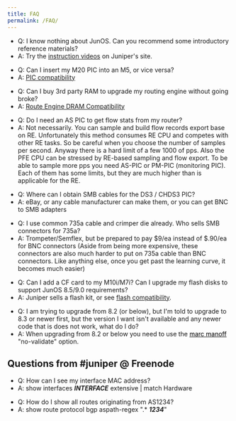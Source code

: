 ```yaml
---
title: FAQ
permalink: /FAQ/
---
```


-   Q: I know nothing about JunOS. Can you recommend some introductory reference materials?
-   A: Try the [instruction videos](http://www.juniper.net/training/elearning/junos_cli/index.html) on Juniper's site.

<!-- -->

-   Q: Can I insert my M20 PIC into an M5, or vice versa?
-   A: [PIC compatibility](/PIC_compatibility "wikilink")

<!-- -->

-   Q: Can I buy 3rd party RAM to upgrade my routing engine without going broke?
-   A: [Route Engine DRAM Compatibility](/Route_Engine_DRAM_Compatibility "wikilink")

<!-- -->

-   Q: Do I need an AS PIC to get flow stats from my router?
-   A: Not necessarily. You can sample and build flow records export base on RE. Unfortunately this method consumes RE CPU and competes with other RE tasks. So be careful when you choose the number of samples per second. Anyway there is a hard limit of a few 1000 of pps. Also the PFE CPU can be stressed by RE-based sampling and flow export. To be able to sample more pps you need AS-PIC or PM-PIC (monitoring PIC). Each of them has some limits, but they are much higher than is applicable for the RE.

<!-- -->

-   Q: Where can I obtain SMB cables for the DS3 / CHDS3 PIC?
-   A: eBay, or any cable manufacturer can make them, or you can get BNC to SMB adapters

<!-- -->

-   Q: I use common 735a cable and crimper die already. Who sells SMB connectors for 735a?
-   A: Trompeter/Semflex, but be prepared to pay $9/ea instead of $.90/ea for BNC connectors (Aside from being more expensive, these connectors are also much harder to put on 735a cable than BNC connectors. Like anything else, once you get past the learning curve, it becomes much easier)

<!-- -->

-   Q: Can I add a CF card to my M10i/M7i? Can I upgrade my flash disks to support JunOS 8.5/9.0 requirements?
-   A: Juniper sells a flash kit, or see [flash compatibility](/flash_compatibility "wikilink").

<!-- -->

-   Q: I am trying to upgrade from 8.2 (or below), but I'm told to upgrade to 8.3 or newer first, but the version I want isn't available and any newer code that is does not work, what do I do?
-   A: When upgrading from 8.2 or below you need to use the <span class="plainlinks">[<span style="color:black;font-weight:normal; text-decoration:none!important; background:none!important; text-decoration:none;">marc manoff</span>](http://www.marcdmanoff.com/) "no-validate" option.

Questions from \#juniper @ Freenode
-----------------------------------

-   Q: How can I see my interface MAC address?
-   A: show interfaces ***INTERFACE*** extensive | match Hardware

<!-- -->

-   Q: How do I show all routes originating from AS1234?
-   A: show route protocol bgp aspath-regex ".\* ***1234***"
